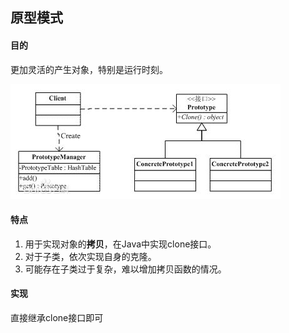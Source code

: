 ## 原型模式

#### 目的

更加灵活的产生对象，特别是运行时刻。

![prototype](designPatternUML/05_prototype.jpg)

#### 特点

1. 用于实现对象的**拷贝**，在Java中实现clone接口。
2. 对于子类，依次实现自身的克隆。
3. 可能存在子类过于复杂，难以增加拷贝函数的情况。


#### 实现

直接继承clone接口即可